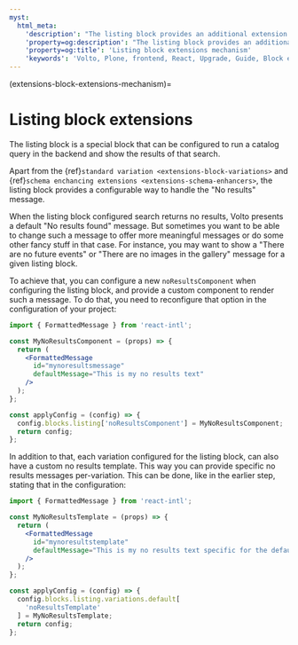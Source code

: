 ```yaml
---
myst:
  html_meta:
    'description': "The listing block provides an additional extension letting the developer modify the default 'No results found' message using the configuration of the block"
    'property=og:description': "The listing block provides an additional extension letting the developer modify the default 'No results found' message using the configuration of the block"
    'property=og:title': 'Listing block extensions mechanism'
    'keywords': 'Volto, Plone, frontend, React, Upgrade, Guide, Block extensions, variations, schema enhancers, listing block'
---
```


(extensions-block-extensions-mechanism)=

# Listing block extensions

The listing block is a special block that can be configured to run a catalog query in the backend and show the results of that search.

Apart from the {ref}`standard variation <extensions-block-variations>` and {ref}`schema enchancing extensions <extensions-schema-enhancers>`, the listing block provides a configurable way to handle the "No results" message.

When the listing block configured search returns no results, Volto presents a default "No results found" message. But sometimes you want to be able to change such a message to offer more meaningful messages or do some other fancy stuff in that case. For instance, you may want to show a "There are no future events" or "There are no images in the gallery" message for a given listing block.

To achieve that, you can configure a new `noResultsComponent` when configuring the listing block, and provide a custom component to render such a message. To do that, you need to reconfigure that option in the configuration of your project:

```jsx
import { FormattedMessage } from 'react-intl';

const MyNoResultsComponent = (props) => {
  return (
    <FormattedMessage
      id="mynoresultsmessage"
      defaultMessage="This is my no results text"
    />
  );
};

const applyConfig = (config) => {
  config.blocks.listing['noResultsComponent'] = MyNoResultsComponent;
  return config;
};
```

In addition to that, each variation configured for the listing block, can also have a custom no results template. This way you can provide specific no results messages per-variation. This can be done, like in the earlier step, stating that in the configuration:

```jsx
import { FormattedMessage } from 'react-intl';

const MyNoResultsTemplate = (props) => {
  return (
    <FormattedMessage
      id="mynoresultstemplate"
      defaultMessage="This is my no results text specific for the default variation "
    />
  );
};

const applyConfig = (config) => {
  config.blocks.listing.variations.default[
    'noResultsTemplate'
  ] = MyNoResultsTemplate;
  return config;
};
```
